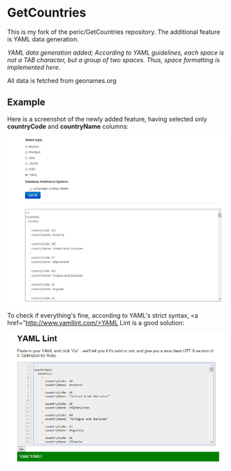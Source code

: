 GetCountries
============

This is my fork of the peric/GetCountries repository. The additional feature is YAML data generation. 

<i>YAML data generation added; According to YAML guidelines, each space is not a TAB character, but a group of two spaces. Thus, space formatting is implemented here.</i>

All data is fetched from geonames.org

<h2>Example</h2>
Here is a screenshot of the newly added feature, having selected only <b>countryCode</b> and <b>countryName</b> columns:

<p align="center">
  <img  src="_img/YAML_feature.PNG" alt="YAML feature" />
</p>

To check if everything's fine, according to YAML's strict syntax, <a href="http://www.yamllint.com/>YAML Lint</a> is a good solution:

<p align="center">
  <img  src="_img/valid_YAML.PNG" alt="YAML feature" />
</p>

